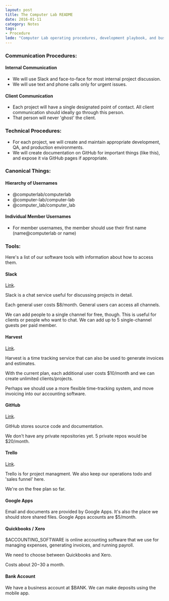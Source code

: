 ```yaml
---
layout: post
title: The Computer Lab README
date: 2016-01-11
category: Notes
tags: 
- Procedure 
lede: "Computer Lab operating procedures, development playbook, and business tools."
---
```


### Communication Procedures:

#### Internal Communication
- We will use Slack and face-to-face for most internal project discussion. 
- We will use text and phone calls only for urgent issues. 

#### Client Communication
- Each project will have a single designated point of contact. All client
  communication should ideally go through this person.
- That person will never 'ghost' the client.

### Technical Procedures:
- For each project, we will create and maintain appropriate development, QA, and
  production environments.
- We will create documentation on GitHub for important things (like this), and
  expose it via GitHub pages if appropriate.

### Canonical Things:

#### Hierarchy of Usernames
- @computerlab/computerlab
- @computer-lab/computer-lab 
- @computer_lab/computer_lab

#### Individual Member Usernames
- For member usernames, the member should use their first name (name@computerlab
  or name)

### Tools:

Here's a list of our software tools with information about how to access them.

#### Slack
[Link](https://computer-lab.slack.com).

Slack is a chat service useful for discussing projects in detail.

Each general user costs $8/month.  General users can access all channels.

We can add people to a single channel for free, though.  This is useful for
clients or people who want to chat.  We can add up to 5 single-channel guests
per paid member.


#### Harvest
[Link](https://computerlab.harvestapp.com).

Harvest is a time tracking service that can also be used to generate invoices
and estimates.

With the current plan, each additional user costs $10/month and we can create
unlimited clients/projects.

Perhaps we should use a more flexible time-tracking system, and move invoicing
into our accounting software.

#### GitHub
[Link](https://github.com/computer-lab).

GitHub stores source code and documentation.

We don't have any private repositories yet.  5 private repos would be $20/month.

#### Trello
[Link](https://trello.com/computer_lab).

Trello is for project managment.  We also keep our operations todo and 'sales
funnel' here.

We're on the free plan so far.

#### Google Apps

Email and documents are provided by Google Apps.  It's also the place we should
store shared files.  Google Apps accounts are $5/month.

#### Quickbooks / Xero

$ACCOUNTING_SOFTWARE is online accounting software that we use for managing
expenses, generating invoices, and running payroll.

We need to choose between Quickbooks and Xero.

Costs about $20-$30 a month.

#### Bank Account

We have a business account at $BANK.  We can make deposits using the mobile app.

